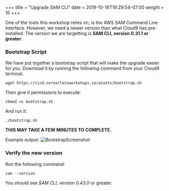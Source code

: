 +++
title = "Upgrade SAM CLI"
date = 2019-10-16T16:29:54-07:00
weight = 10
+++

One of the tools this workshop relies on, is the AWS SAM Command Line Interface. However, we need a newer version than what Cloud9 has pre-installed. The version we are targetting is **SAM CLI, version 0.31.1 or greater**.

### Bootstrap Script

We have put together a bootstrap script that will make the upgrade easier for you. Download it by running the following command from your Cloud9 terminal. 

```
wget https://cicd.serverlessworkshops.io/assets/bootstrap.sh
```

Then give it permissions to execute: 

```
chmod +x bootstrap.sh
```

And run it: 

```
./bootstrap.sh
```

**THIS MAY TAKE A FEW MINUTES TO COMPLETE.**

Example output: 
![BootstrapScreenshot](/images/screenshot-bootstrap.png)

### Verify the new version

Run the following command: 

```
sam --version
```

You should see *SAM CLI, version 0.43.0* or greater.
